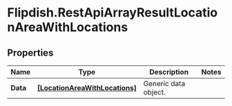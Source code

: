 # Flipdish.RestApiArrayResultLocationAreaWithLocations

## Properties

Name | Type | Description | Notes
------------ | ------------- | ------------- | -------------
**Data** | [**[LocationAreaWithLocations]**](LocationAreaWithLocations.md) | Generic data object. | 


